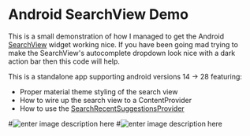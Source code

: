 
Android SearchView Demo
======================
This is a small demonstration of how I managed to get the Android [SearchView](http://developer.android.com/reference/android/support/v7/widget/SearchView.html) widget working nice.
If you have been going mad trying to make the SearchView's autocomplete dropdown look nice with a dark action bar
then this code will help.
 

This is a standalone app supporting android versions 14 -> 28 featuring:

 - Proper material theme styling of the search view
 - How to wire up the search view to a ContentProvider
 - How to use the [SearchRecentSuggestionsProvider](http://developer.android.com/reference/android/content/SearchRecentSuggestionsProvider.html)
 

#![enter image description here](https://raw.githubusercontent.com/danbrough/Android-SearchView-Demo/master/media/screenshot1.jpg)
#![enter image description here](https://raw.githubusercontent.com/danbrough/Android-SearchView-Demo/master/media/screenshot2.jpg)

